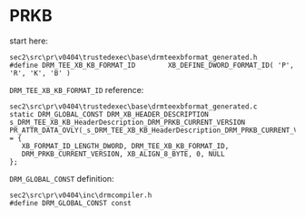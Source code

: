 # PRKB

start here:

~~~
sec2\src\pr\v0404\trustedexec\base\drmteexbformat_generated.h
#define DRM_TEE_XB_KB_FORMAT_ID        XB_DEFINE_DWORD_FORMAT_ID( 'P', 'R', 'K', 'B' )
~~~

`DRM_TEE_XB_KB_FORMAT_ID` reference:

~~~
sec2\src\pr\v0404\trustedexec\base\drmteexbformat_generated.c
static DRM_GLOBAL_CONST DRM_XB_HEADER_DESCRIPTION
s_DRM_TEE_XB_KB_HeaderDescription_DRM_PRKB_CURRENT_VERSION
PR_ATTR_DATA_OVLY(_s_DRM_TEE_XB_KB_HeaderDescription_DRM_PRKB_CURRENT_VERSION) = {
   XB_FORMAT_ID_LENGTH_DWORD, DRM_TEE_XB_KB_FORMAT_ID,
   DRM_PRKB_CURRENT_VERSION, XB_ALIGN_8_BYTE, 0, NULL
};
~~~

`DRM_GLOBAL_CONST` definition:

~~~
sec2\src\pr\v0404\inc\drmcompiler.h
#define DRM_GLOBAL_CONST const
~~~
